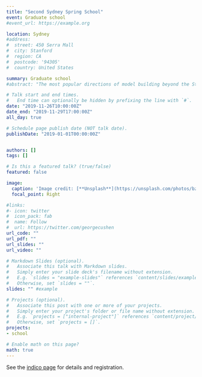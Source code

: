 ```yaml
---
title: "Second Sydney Spring School"
event: Graduate school
#event_url: https://example.org

location: Sydney
#address:
#  street: 450 Serra Mall
#  city: Stanford
#  region: CA
#  postcode: '94305'
#  country: United States

summary: Graduate school
#abstract: "The most popular directions of model building beyond the Standard Model focus on new phenomena at short distances, corresponding to high-energy scales. As an alternative direction, we have developed a novel class of low-energy solutions to the neutrino mass and strong-CP problems at a new infrared gravitational scale, which is numerically coincident with the scale of dark energy. In my talk, I will mainly focus on the gravitational neutrino mass mechanism and will discuss some of the model's phenomenological implications. In particular, I will explain the weakening of the cosmological neutrino mass bounds, the possibility of dark energy decay, and the distinction between Majorana and Dirac neutrinos through astrophysical neutrino decays. This talk is based on arXiv:1602.03191, arXiv:1811.01991, and arXiv:1905.01264."

# Talk start and end times.
#   End time can optionally be hidden by prefixing the line with `#`.
date: "2019-11-26T10:00:00Z"
date_end: "2019-11-29T17:00:00Z"
all_day: true

# Schedule page publish date (NOT talk date).
publishDate: "2019-01-01T00:00:00Z"


authors: []
tags: []

# Is this a featured talk? (true/false)
featured: false

image:
  caption: 'Image credit: [**Unsplash**](https://unsplash.com/photos/bzdhc5b3Bxs)'
  focal_point: Right

#links:
#- icon: twitter
#  icon_pack: fab
#  name: Follow
#  url: https://twitter.com/georgecushen
url_code: ""
url_pdf: ""
url_slides: ""
url_video: ""

# Markdown Slides (optional).
#   Associate this talk with Markdown slides.
#   Simply enter your slide deck's filename without extension.
#   E.g. `slides = "example-slides"` references `content/slides/example-slides.md`.
#   Otherwise, set `slides = ""`.
slides: "" #example

# Projects (optional).
#   Associate this post with one or more of your projects.
#   Simply enter your project's folder or file name without extension.
#   E.g. `projects = ["internal-project"]` references `content/project/deep-learning/index.md`.
#   Otherwise, set `projects = []`.
projects:
- school

# Enable math on this page?
math: true
---
```


See the [indico page](https://indico.cern.ch/event/833042/) for details and registration.

